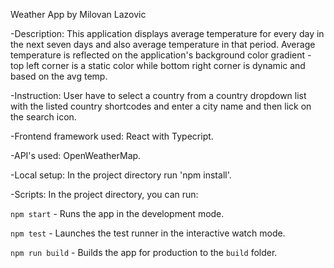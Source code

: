 Weather App
by Milovan Lazovic

-Description: This application displays average temperature for every day in the next seven days and also average temperature in that period. Average temperature is reflected on the application's background color gradient - top left corner is a static color while bottom right corner is dynamic and based on the avg temp.

-Instruction: User have to select a country from a country dropdown list with the listed country shortcodes and enter a city name and then lick on the search icon. 

-Frontend framework used: React with Typecript.

-API's used: OpenWeatherMap.

-Local setup:
In the project directory run 'npm install'.

-Scripts:
In the project directory, you can run:

`npm start` - Runs the app in the development mode.

`npm test` - Launches the test runner in the interactive watch mode.

`npm run build` - Builds the app for production to the `build` folder.


